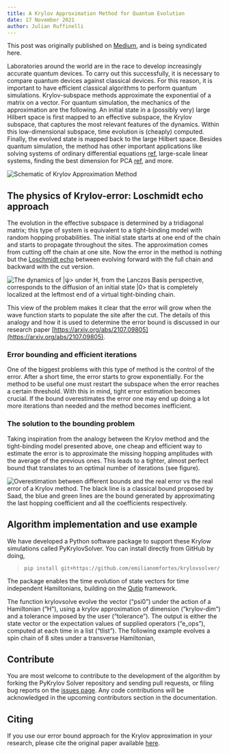 ```yaml
---
title: A Krylov Approximation Method for Quantum Evolution
date: 17 November 2021
author: Julian Ruffinelli
---
```


<p class="leading-block"> This post was originally published on <a href="https://medium.com/@julian.ruffinelli/krylov-approximation-method-for-quantum-evolution-148b3f023ec4" target="_blank">Medium</a>, and is being syndicated here. </p>

Laboratories around the world are in the race to develop increasingly accurate quantum devices. To carry out this successfully, it is necessary to compare quantum devices against classical devices. For this reason, it is important to have efficient classical algorithms to perform quantum simulations.
Krylov-subspace methods approximate the exponential of a matrix on a vector. For quantum simulation, the mechanics of the approximation are the following. An initial state in a (possibly very) large Hilbert space is first mapped to an effective subspace, the Krylov subspace, that captures the most relevant features of the dynamics. Within this low-dimensional subspace, time evolution is (cheaply) computed. Finally, the evolved state is mapped back to the large Hilbert space. Besides quantum simulation, the method has other important applications like solving systems of ordinary differential equations [ref](https://www.sciencedirect.com/science/article/pii/S0377042716304563#f000010), large-scale linear systems, finding the best dimension for PCA [ref](https://arxiv.org/abs/1810.03733), and more.

![Schematic of Krylov Approximation Method](../images/krylov_schematic.png "Schematic of Krylov Approximation Method")

## The physics of Krylov-error: Loschmidt echo approach

The evolution in the effective subspace is determined by a tridiagonal matrix; this type of system is equivalent to a tight-binding model with random hopping probabilities. The initial state starts at one end of the chain and starts to propagate throughout the sites. The approximation comes from cutting off the chain at one site. Now the error in the method is nothing but the [Loschmidt echo](http://www.scholarpedia.org/article/Loschmidt_echo) between evolving forward with the full chain and backward with the cut version.

![The dynamics of |ψ> under H, from the Lanczos Basis perspective, corresponds to the diffusion of an initial state |0> that is completely localized at the leftmost end of a virtual tight-binding chain.](../images/krylov_dynamics.png "The dynamics of |ψ> under H, from the Lanczos Basis perspective, corresponds to the diffusion of an initial state |0> that is completely localized at the leftmost end of a virtual tight-binding chain.")

This view of the problem makes it clear that the error will grow when the wave function starts to populate the site after the cut. The details of this analogy and how it is used to determine the error bound is discussed in our research paper [https://arxiv.org/abs/2107.09805](https://arxiv.org/abs/2107.09805).

### Error bounding and efficient iterations

One of the biggest problems with this type of method is the control of the error. After a short time, the error starts to grow exponentially. For the method to be useful one must restart the subspace when the error reaches a certain threshold. With this in mind, tight error estimation becomes crucial. If the bound overestimates the error one may end up doing a lot more iterations than needed and the method becomes inefficient.

### The solution to the bounding problem

Taking inspiration from the analogy between the Krylov method and the tight-binding model presented above, one cheap and efficient way to estimate the error is to approximate the missing hopping amplitudes with the average of the previous ones. This leads to a tighter, almost perfect bound that translates to an optimal number of iterations (see figure).

![Overestimation between different bounds and the real error vs the real error of a Krylov method. The black line is a classical bound proposed by [Saad](https://na.math.kit.edu/download/papers/exp.pdf), the blue and green lines are the bound generated by approximating the last hopping coefficient and all the coefficients respectively.](../images/krylov_plot.png "Overestimation between different bounds and the real error vs the real error of a Krylov method. The black line is a classical bound proposed by [Saad](https://na.math.kit.edu/download/papers/exp.pdf), the blue and green lines are the bound generated by approximating the last hopping coefficient and all the coefficients respectively.")
 
## Algorithm implementation and use example

We have developed a Python software package to support these Krylow simulations called PyKrylovSolver. You can install directly from GitHub by doing,
> ```pip install git+https://github.com/emilianomfortes/krylovsolver/```

The package enables the time evolution of state vectors for time independent Hamiltonians, building on the [Qutip](https://qutip.org/) framework.

The function krylovsolve evolve the vector (“psi0”) under the action of a Hamiltonian (“H”), using a krylov approximation of dimension (“krylov-dim”) and a tolerance imposed by the user (“tolerance”). The output is either the state vector or the expectation values of supplied operators (“e_ops”), computed at each time in a list (“tlist”).
The following example evolves a spin chain of 8 sites under a transverse Hamiltonian,

<script src="https://gist.github.com/ruffa/0928858aff5882e7de933d003fefc4b5.js"></script>

## Contribute

You are most welcome to contribute to the development of the algorithm by forking the PyKrylov Solver repository and sending pull requests, or filing bug reports on the [issues page](https://github.com/emilianomfortes/krylovsolver/issues). Any code contributions will be acknowledged in the upcoming contributors section in the documentation.

## Citing

If you use our error bound approach for the Krylov approximation in your research, please cite the original paper available [here](https://arxiv.org/abs/2107.09805).
